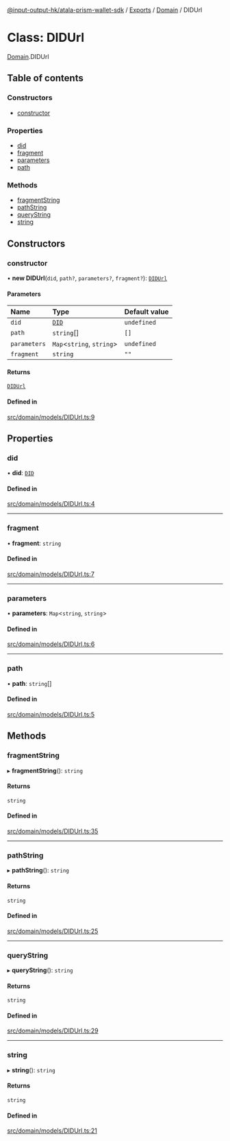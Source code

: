 [@input-output-hk/atala-prism-wallet-sdk](../README.md) / [Exports](../modules.md) / [Domain](../modules/Domain.md) / DIDUrl

# Class: DIDUrl

[Domain](../modules/Domain.md).DIDUrl

## Table of contents

### Constructors

- [constructor](Domain.DIDUrl.md#constructor)

### Properties

- [did](Domain.DIDUrl.md#did)
- [fragment](Domain.DIDUrl.md#fragment)
- [parameters](Domain.DIDUrl.md#parameters)
- [path](Domain.DIDUrl.md#path)

### Methods

- [fragmentString](Domain.DIDUrl.md#fragmentstring)
- [pathString](Domain.DIDUrl.md#pathstring)
- [queryString](Domain.DIDUrl.md#querystring)
- [string](Domain.DIDUrl.md#string)

## Constructors

### constructor

• **new DIDUrl**(`did`, `path?`, `parameters?`, `fragment?`): [`DIDUrl`](Domain.DIDUrl.md)

#### Parameters

| Name | Type | Default value |
| :------ | :------ | :------ |
| `did` | [`DID`](Domain.DID.md) | `undefined` |
| `path` | `string`[] | `[]` |
| `parameters` | `Map`\<`string`, `string`\> | `undefined` |
| `fragment` | `string` | `""` |

#### Returns

[`DIDUrl`](Domain.DIDUrl.md)

#### Defined in

[src/domain/models/DIDUrl.ts:9](https://github.com/input-output-hk/atala-prism-wallet-sdk-ts/blob/3f28060/src/domain/models/DIDUrl.ts#L9)

## Properties

### did

• **did**: [`DID`](Domain.DID.md)

#### Defined in

[src/domain/models/DIDUrl.ts:4](https://github.com/input-output-hk/atala-prism-wallet-sdk-ts/blob/3f28060/src/domain/models/DIDUrl.ts#L4)

___

### fragment

• **fragment**: `string`

#### Defined in

[src/domain/models/DIDUrl.ts:7](https://github.com/input-output-hk/atala-prism-wallet-sdk-ts/blob/3f28060/src/domain/models/DIDUrl.ts#L7)

___

### parameters

• **parameters**: `Map`\<`string`, `string`\>

#### Defined in

[src/domain/models/DIDUrl.ts:6](https://github.com/input-output-hk/atala-prism-wallet-sdk-ts/blob/3f28060/src/domain/models/DIDUrl.ts#L6)

___

### path

• **path**: `string`[]

#### Defined in

[src/domain/models/DIDUrl.ts:5](https://github.com/input-output-hk/atala-prism-wallet-sdk-ts/blob/3f28060/src/domain/models/DIDUrl.ts#L5)

## Methods

### fragmentString

▸ **fragmentString**(): `string`

#### Returns

`string`

#### Defined in

[src/domain/models/DIDUrl.ts:35](https://github.com/input-output-hk/atala-prism-wallet-sdk-ts/blob/3f28060/src/domain/models/DIDUrl.ts#L35)

___

### pathString

▸ **pathString**(): `string`

#### Returns

`string`

#### Defined in

[src/domain/models/DIDUrl.ts:25](https://github.com/input-output-hk/atala-prism-wallet-sdk-ts/blob/3f28060/src/domain/models/DIDUrl.ts#L25)

___

### queryString

▸ **queryString**(): `string`

#### Returns

`string`

#### Defined in

[src/domain/models/DIDUrl.ts:29](https://github.com/input-output-hk/atala-prism-wallet-sdk-ts/blob/3f28060/src/domain/models/DIDUrl.ts#L29)

___

### string

▸ **string**(): `string`

#### Returns

`string`

#### Defined in

[src/domain/models/DIDUrl.ts:21](https://github.com/input-output-hk/atala-prism-wallet-sdk-ts/blob/3f28060/src/domain/models/DIDUrl.ts#L21)
